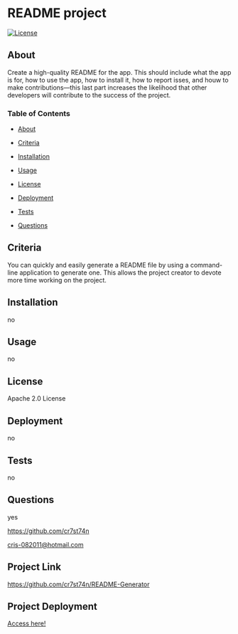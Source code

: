 # README project

[![License](https://img.shields.io/badge/License-Apache_2.0-yellowgreen.svg)](https://opensource.org/licenses/Apache-2.0)  

## About
Create a high-quality README for the app. This should include what the app is for, how to use the app, how to install it, how to report isses, and houw to make contributions—this last part increases the likelihood that other developers will contribute to the success of the project.

### Table of Contents
 * [About](#About)

 * [Criteria](#Criteria)

 * [Installation](#Installation)

 * [Usage](#Usage)

 * [License](#License)

 * [Deployment](#Deployment)

 * [Tests](#Tests)

 * [Questions](#Questions)



## Criteria
You can quickly and easily generate a README file by using a command-line application to generate one. This allows the project creator to devote more time working on the project.

## Installation
no 

## Usage
no

## License
Apache 2.0 License

## Deployment
no

## Tests
no

## Questions
yes 

https://github.com/cr7st74n

cris-082011@hotmail.com

## Project Link
https://github.com/cr7st74n/README-Generator

## Project Deployment
[Access here!](https://github.com/cr7st74n/README-Generator)

